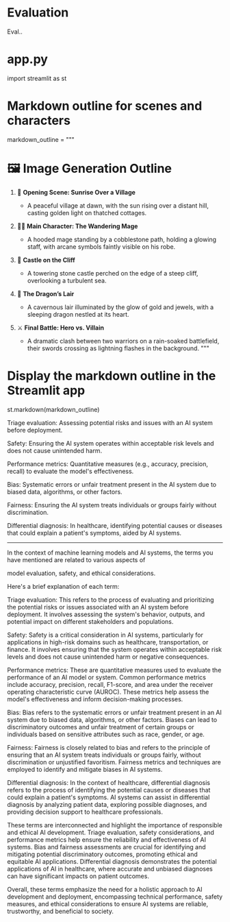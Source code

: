 # Evaluation

Eval..


# app.py

import streamlit as st

# Markdown outline for scenes and characters
markdown_outline = """
# 🖼️ **Image Generation Outline**

1. 🌅 **Opening Scene: Sunrise Over a Village**
   - A peaceful village at dawn, with the sun rising over a distant hill, casting golden light on thatched cottages.
   
2. 🧙‍♂️ **Main Character: The Wandering Mage**
   - A hooded mage standing by a cobblestone path, holding a glowing staff, with arcane symbols faintly visible on his robe.
   
3. 🏰 **Castle on the Cliff**
   - A towering stone castle perched on the edge of a steep cliff, overlooking a turbulent sea.

4. 🐉 **The Dragon’s Lair**
   - A cavernous lair illuminated by the glow of gold and jewels, with a sleeping dragon nestled at its heart.

5. ⚔️ **Final Battle: Hero vs. Villain**
   - A dramatic clash between two warriors on a rain-soaked battlefield, their swords crossing as lightning flashes in the background.
"""
# Display the markdown outline in the Streamlit app
st.markdown(markdown_outline)






Triage evaluation: 
Assessing potential risks and issues with an AI system before deployment.

Safety: 
Ensuring the AI system operates within acceptable risk levels and does not cause unintended harm.

Performance metrics: 
Quantitative measures (e.g., accuracy, precision, recall) to evaluate the model's effectiveness.

Bias: 
Systematic errors or unfair treatment present in the AI system due to biased data, algorithms, or other factors.

Fairness: 
Ensuring the AI system treats individuals or groups fairly without discrimination.

Differential diagnosis: 
In healthcare, identifying potential causes or diseases that could explain a patient's symptoms, aided by AI systems.



---
In the context of machine learning models and AI systems, 
the terms you have mentioned are related to various aspects of 

model evaluation, safety, and ethical considerations. 

Here's a brief explanation of each term:

Triage evaluation: 
This refers to the process of evaluating and prioritizing the potential risks or issues associated with an AI system before deployment. 
It involves assessing the system's behavior, outputs, and potential impact on different stakeholders and populations.

Safety: Safety is a critical consideration in AI systems, particularly for applications in high-risk domains such as healthcare, 
transportation, or finance. It involves ensuring that the system operates within acceptable risk levels and does not cause 
unintended harm or negative consequences.

Performance metrics: These are quantitative measures used to evaluate the performance of an AI model or system. 
Common performance metrics include accuracy, precision, recall, F1-score, and area under the receiver operating 
characteristic curve (AUROC). These metrics help assess the model's effectiveness and inform decision-making processes.

Bias: Bias refers to the systematic errors or unfair treatment present in an AI system due to biased data, algorithms, 
or other factors. Biases can lead to discriminatory outcomes and unfair treatment of certain groups or individuals 
based on sensitive attributes such as race, gender, or age.

Fairness: Fairness is closely related to bias and refers to the principle of ensuring that an AI system treats individuals 
or groups fairly, without discrimination or unjustified favoritism. Fairness metrics and techniques are employed to identify 
and mitigate biases in AI systems.

Differential diagnosis: In the context of healthcare, differential diagnosis refers to the process of identifying 
the potential causes or diseases that could explain a patient's symptoms. AI systems can assist in differential diagnosis 
by analyzing patient data, exploring possible diagnoses, and providing decision support to healthcare professionals.

These terms are interconnected and highlight the importance of responsible and ethical AI development. Triage evaluation, 
safety considerations, and performance metrics help ensure the reliability and effectiveness of AI systems. Bias and 
fairness assessments are crucial for identifying and mitigating potential discriminatory outcomes, promoting ethical 
and equitable AI applications. Differential diagnosis demonstrates the potential applications of AI in healthcare, 
where accurate and unbiased diagnoses can have significant impacts on patient outcomes.

Overall, these terms emphasize the need for a holistic approach to AI development and deployment, encompassing technical 
performance, safety measures, and ethical considerations to ensure AI systems are reliable, trustworthy, 
and beneficial to society.


